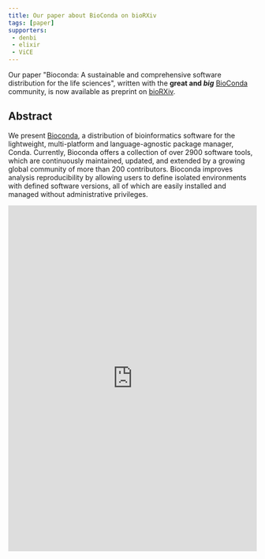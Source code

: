 ```yaml
---
title: Our paper about BioConda on bioRXiv
tags: [paper]
supporters:
 - denbi
 - elixir
 - ViCE
---
```


Our paper "Bioconda: A sustainable and comprehensive software distribution for the life sciences", written with the **great and *big*** [BioConda](http://bioconda.github.io/) community, is now available as preprint on [bioRXiv](https://www.biorxiv.org/content/early/2017/10/21/207092).

## Abstract

We present [Bioconda](https://bioconda.github.io), a distribution of bioinformatics software for the lightweight, multi-platform and language-agnostic package manager, Conda. Currently, Bioconda offers a collection of over 2900 software tools, which are continuously maintained, updated, and extended by a growing global community of more than 200 contributors. Bioconda improves analysis reproducibility by allowing users to define isolated environments with defined software versions, all of which are easily installed and managed without administrative privileges.

<embed src="https://www.biorxiv.org/content/biorxiv/early/2017/10/21/207092.full.pdf" width="100%" height="700" type='application/pdf'>
